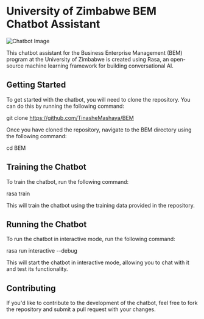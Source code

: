 # University of Zimbabwe BEM Chatbot Assistant

![Chatbot Image](https://storage.googleapis.com/intellixbot-jqcj.appspot.com/chatbot.jpeg)

This chatbot assistant for the Business Enterprise Management (BEM) program at the University of Zimbabwe is created using Rasa, an open-source machine learning framework for building conversational AI.

## Getting Started

To get started with the chatbot, you will need to clone the repository. You can do this by running the following command:

git clone https://github.com/TinasheMashaya/BEM

Once you have cloned the repository, navigate to the BEM directory using the following command:

cd BEM

## Training the Chatbot

To train the chatbot, run the following command:

rasa train

This will train the chatbot using the training data provided in the repository.

## Running the Chatbot

To run the chatbot in interactive mode, run the following command:

rasa run interactive --debug

This will start the chatbot in interactive mode, allowing you to chat with it and test its functionality.

## Contributing

If you'd like to contribute to the development of the chatbot, feel free to fork the repository and submit a pull request with your changes.
